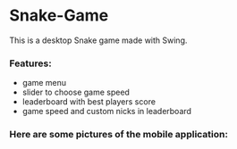 # Snake-Game

This is a desktop Snake game made with Swing.
### Features:
- game menu
- slider to choose game speed
- leaderboard with best players score
- game speed and custom nicks in leaderboard

### Here are some pictures of the mobile application:
